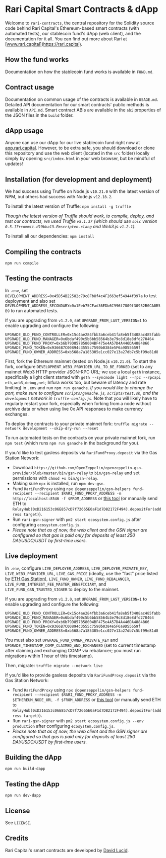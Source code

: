 # Rari Capital Smart Contracts & dApp

Welcome to `rari-contracts`, the central repository for the Solidity source code behind Rari Capital's Ethereum-based smart contracts (with automated tests), our stablecoin fund's dApp (web client), and the documentation for it all. You can find out more about Rari at [www.rari.capital](https://rari.capital).

## How the fund works

Documentation on how the stablecoin fund works is available in `FUND.md`.

## Contract usage

Documentation on common usage of the contracts is available in `USAGE.md`. Detailed API documentation for our smart contracts' public methods is available in `API.md`. Smart contract ABIs are available in the `abi` properties of the JSON files in the `build` folder.

## dApp usage

Anyone can use our dApp for our live stablecoin fund right now at [app.rari.capital](https://app.rari.capital). However, to be extra safe, you should download or clone this repository and use the web client (located in the `src` folder) locally simply by opening `src/index.html` in your web browser, but be mindful of updates!

## Installation (for development and deployment)

We had success using Truffle on Node.js `v10.21.0` with the latest version of NPM, but others had success with Node.js `v12.18.2`.

To install the latest version of Truffle: `npm install -g truffle`

*Though the latest version of Truffle should work, to compile, deploy, and test our contracts, we used Truffle `v5.1.37` (which should use `solc` version `0.5.17+commit.d19bba13.Emscripten.clang` and Web3.js `v1.2.1`).*

To install all our dependencies: `npm install`

## Compiling the contracts

`npm run compile`

## Testing the contracts

In `.env`, set `DEVELOPMENT_ADDRESS=0x45D54B22582c79c8Fb8f4c4F2663ef54944f397a` to test deployment and also set `DEVELOPMENT_ADDRESS_SECONDARY=0x1Eeb75CFad36EDb6C996f7809f30952B0CA0B5B9` to run automated tests.

If you are upgrading from `v1.2.0`, set `UPGRADE_FROM_LAST_VERSION=1` to enable upgrading and configure the following:

    UPGRADE_OLD_FUND_CONTROLLER=0x15c4ae284fbb3a6ceb41fa8eb5f3408ac485fabb
    UPGRADE_OLD_FUND_MANAGER=0x6bdaf490c5b6bb58564b3e79c8d18e8dfd270464
    UPGRADE_OLD_FUND_PROXY=0xb6b79D857858004BF475e4A57D4A446DA4884866
    UPGRADE_FUND_TOKEN=0x9366B7C00894c3555c7590b0384e5F6a9D55659f
    UPGRADE_FUND_OWNER_ADDRESS=0xb568a7a185305e1cc027e13a27db7c5bf99e81d8

First, fork the Ethereum mainnet (tested on Node.js `v10.21.0`). To start the fork, configure `DEVELOPMENT_WEB3_PROVIDER_URL_TO_BE_FORKED` (set to any mainnet Web3 HTTP provider JSON-RPC URL; we use a local `geth` instance, specifically a light client started with `geth --syncmode light --rpc --rpcapi eth,web3,debug,net`; Infura works too, but beware of latency and rate limiting) in `.env` and run `npm run ganache`. *If you would like to change the port, make sure to configure `scripts/ganache.js`, `scripts/test.sh`, and the `development` network in `truffle-config.js`.* Note that you will likely have to regularly restart your fork, especially when forking from a node without archive data or when using live 0x API responses to make currency exchanges.

To deploy the contracts to your private mainnet fork: `truffle migrate --network development --skip-dry-run --reset`

To run automated tests on the contracts on your private mainnet fork, run `npm test` (which runs `npm run ganache` in the background for you).

If you'd like to test gasless deposits via `RariFundProxy.deposit` via the Gas Station Network:

* Download `https://github.com/OpenZeppelin/openzeppelin-gsn-provider/blob/master/bin/gsn-relay` to `bin/gsn-relay` and set permissions with `chmod +x bin/gsn-relay`.
* Making sure `npx` is installed, run `npm dev-gsn`.
* Fund `RariFundProxy` using `npx @openzeppelin/gsn-helpers fund-recipient --recipient $RARI_FUND_PROXY_ADDRESS -n http://localhost:8546 -f $FROM_ADDRESS` or [this tool](https://www.opengsn.org/recipients) (or manually send ETH to `RelayHub(0xD216153c06E857cD7f72665E0aF1d7D82172F494).depositFor(address target)`).
* Run `rari-gsn-signer` with `pm2 start ecosystem.config.js` after configuring `ecosystem.config.js`.
* *Please note that as of now, the web client and the GSN signer are configured so that gas is paid only for deposits of least 250 DAI/USDC/USDT by first-time users.*

## Live deployment

In `.env`, configure `LIVE_DEPLOYER_ADDRESS`, `LIVE_DEPLOYER_PRIVATE_KEY`, `LIVE_WEB3_PROVIDER_URL`, `LIVE_GAS_PRICE` (ideally, use the "fast" price listed by [ETH Gas Station](https://www.ethgasstation.info/)), `LIVE_FUND_OWNER`, `LIVE_FUND_REBALANCER`, `LIVE_FUND_INTEREST_FEE_MASTER_BENEFICIARY`, and `LIVE_FUND_GSN_TRUSTED_SIGNER` to deploy to the mainnet.

If you are upgrading from `v1.2.0`, set `UPGRADE_FROM_LAST_VERSION=1` to enable upgrading and configure the following:

    UPGRADE_OLD_FUND_CONTROLLER=0x15c4ae284fbb3a6ceb41fa8eb5f3408ac485fabb
    UPGRADE_OLD_FUND_MANAGER=0x6bdaf490c5b6bb58564b3e79c8d18e8dfd270464
    UPGRADE_OLD_FUND_PROXY=0xb6b79D857858004BF475e4A57D4A446DA4884866
    UPGRADE_FUND_TOKEN=0x9366B7C00894c3555c7590b0384e5F6a9D55659f
    UPGRADE_FUND_OWNER_ADDRESS=0xb568a7a185305e1cc027e13a27db7c5bf99e81d8

You must also set `UPGRADE_FUND_OWNER_PRIVATE_KEY` and `UPGRADE_TIMESTAMP_COMP_CLAIMED_AND_EXCHANGED` (set to current timestamp after claiming and exchanging COMP via rebalancer; you must run migrations within 1 hour of this timestamp).

Then, migrate: `truffle migrate --network live`

If you'd like to provide gasless deposits via `RariFundProxy.deposit` via the Gas Station Network:

* Fund `RariFundProxy` using `npx @openzeppelin/gsn-helpers fund-recipient --recipient $RARI_FUND_PROXY_ADDRESS -n $ETHEREUM_NODE_URL -f $FROM_ADDRESS` or [this tool](https://www.opengsn.org/recipients) (or manually send ETH to `RelayHub(0xD216153c06E857cD7f72665E0aF1d7D82172F494).depositFor(address target)`).
* Run `rari-gsn-signer` with `pm2 start ecosystem.config.js --env production` after configuring `ecosystem.config.js`.
* *Please note that as of now, the web client and the GSN signer are configured so that gas is paid only for deposits of least 250 DAI/USDC/USDT by first-time users.*

## Building the dApp

`npm run build-dapp`

## Testing the dApp

`npm run dev-dapp`

## License

See `LICENSE`.

## Credits

Rari Capital's smart contracts are developed by [David Lucid](https://github.com/davidlucid).

